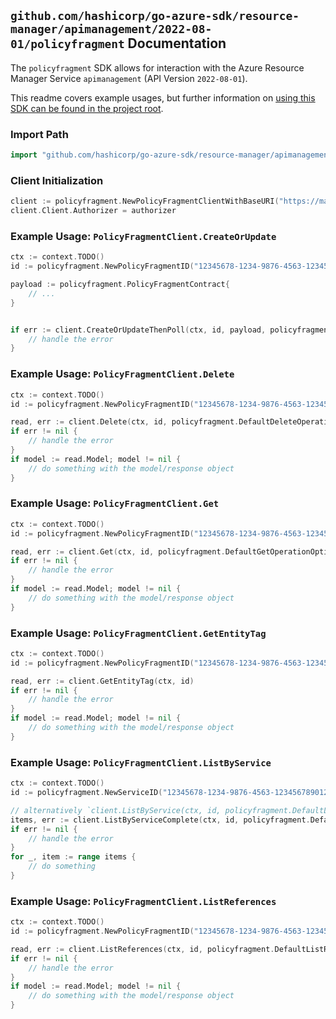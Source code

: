 
## `github.com/hashicorp/go-azure-sdk/resource-manager/apimanagement/2022-08-01/policyfragment` Documentation

The `policyfragment` SDK allows for interaction with the Azure Resource Manager Service `apimanagement` (API Version `2022-08-01`).

This readme covers example usages, but further information on [using this SDK can be found in the project root](https://github.com/hashicorp/go-azure-sdk/tree/main/docs).

### Import Path

```go
import "github.com/hashicorp/go-azure-sdk/resource-manager/apimanagement/2022-08-01/policyfragment"
```


### Client Initialization

```go
client := policyfragment.NewPolicyFragmentClientWithBaseURI("https://management.azure.com")
client.Client.Authorizer = authorizer
```


### Example Usage: `PolicyFragmentClient.CreateOrUpdate`

```go
ctx := context.TODO()
id := policyfragment.NewPolicyFragmentID("12345678-1234-9876-4563-123456789012", "example-resource-group", "serviceValue", "policyFragmentValue")

payload := policyfragment.PolicyFragmentContract{
	// ...
}


if err := client.CreateOrUpdateThenPoll(ctx, id, payload, policyfragment.DefaultCreateOrUpdateOperationOptions()); err != nil {
	// handle the error
}
```


### Example Usage: `PolicyFragmentClient.Delete`

```go
ctx := context.TODO()
id := policyfragment.NewPolicyFragmentID("12345678-1234-9876-4563-123456789012", "example-resource-group", "serviceValue", "policyFragmentValue")

read, err := client.Delete(ctx, id, policyfragment.DefaultDeleteOperationOptions())
if err != nil {
	// handle the error
}
if model := read.Model; model != nil {
	// do something with the model/response object
}
```


### Example Usage: `PolicyFragmentClient.Get`

```go
ctx := context.TODO()
id := policyfragment.NewPolicyFragmentID("12345678-1234-9876-4563-123456789012", "example-resource-group", "serviceValue", "policyFragmentValue")

read, err := client.Get(ctx, id, policyfragment.DefaultGetOperationOptions())
if err != nil {
	// handle the error
}
if model := read.Model; model != nil {
	// do something with the model/response object
}
```


### Example Usage: `PolicyFragmentClient.GetEntityTag`

```go
ctx := context.TODO()
id := policyfragment.NewPolicyFragmentID("12345678-1234-9876-4563-123456789012", "example-resource-group", "serviceValue", "policyFragmentValue")

read, err := client.GetEntityTag(ctx, id)
if err != nil {
	// handle the error
}
if model := read.Model; model != nil {
	// do something with the model/response object
}
```


### Example Usage: `PolicyFragmentClient.ListByService`

```go
ctx := context.TODO()
id := policyfragment.NewServiceID("12345678-1234-9876-4563-123456789012", "example-resource-group", "serviceValue")

// alternatively `client.ListByService(ctx, id, policyfragment.DefaultListByServiceOperationOptions())` can be used to do batched pagination
items, err := client.ListByServiceComplete(ctx, id, policyfragment.DefaultListByServiceOperationOptions())
if err != nil {
	// handle the error
}
for _, item := range items {
	// do something
}
```


### Example Usage: `PolicyFragmentClient.ListReferences`

```go
ctx := context.TODO()
id := policyfragment.NewPolicyFragmentID("12345678-1234-9876-4563-123456789012", "example-resource-group", "serviceValue", "policyFragmentValue")

read, err := client.ListReferences(ctx, id, policyfragment.DefaultListReferencesOperationOptions())
if err != nil {
	// handle the error
}
if model := read.Model; model != nil {
	// do something with the model/response object
}
```
